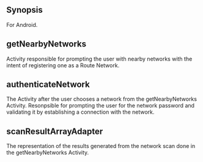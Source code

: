 ## Synopsis

For Android.

## getNearbyNetworks

Activity responsible for prompting the user with nearby networks with the intent of registering one as a Route Network.

## authenticateNetwork

The Activity after the user chooses a network from the getNearbyNetworks Activity. Resonpsible for prompting the user for the network password and validating it by establishing a connection with the network.

## scanResultArrayAdapter

The representation of the results generated from the network scan done in the getNearbyNetworks Activity.
